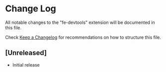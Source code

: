 # Change Log

All notable changes to the "fe-devtools" extension will be documented in this file.

Check [Keep a Changelog](http://keepachangelog.com/) for recommendations on how to structure this file.

## [Unreleased]

- Initial release